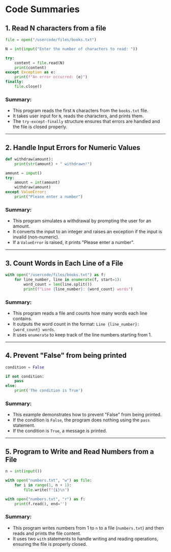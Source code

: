 
# Code Summaries

## 1. Read N characters from a file
```python
file = open("/usercode/files/books.txt")

N = int(input("Enter the number of characters to read: "))

try:
    content = file.read(N)
    print(content)
except Exception as e:
    print(f"An error occurred: {e}")
finally:
    file.close()
```
### Summary:
- This program reads the first `N` characters from the `books.txt` file. 
- It takes user input for `N`, reads the characters, and prints them. 
- The `try-except-finally` structure ensures that errors are handled and the file is closed properly.

---

## 2. Handle Input Errors for Numeric Values
```python
def withdraw(amount):
    print(str(amount) + " withdrawn!")

amount = input()
try:
    amount = int(amount)  
    withdraw(amount)
except ValueError:
    print("Please enter a number")
```
### Summary:
- This program simulates a withdrawal by prompting the user for an amount.
- It converts the input to an integer and raises an exception if the input is invalid (non-numeric).
- If a `ValueError` is raised, it prints "Please enter a number".

---

## 3. Count Words in Each Line of a File
```python
with open("/usercode/files/books.txt") as f:
    for line_number, line in enumerate(f, start=1):
        word_count = len(line.split())
        print(f"Line {line_number}: {word_count} words")
```
### Summary:
- This program reads a file and counts how many words each line contains.
- It outputs the word count in the format: `Line {line_number}: {word_count} words`.
- It uses `enumerate` to keep track of the line numbers starting from 1.

---

## 4. Prevent "False" from being printed
```python
condition = False

if not condition:
    pass  
else:
    print('The condition is True')
```
### Summary:
- This example demonstrates how to prevent "False" from being printed.
- If the condition is `False`, the program does nothing using the `pass` statement.
- If the condition is `True`, a message is printed.

---

## 5. Program to Write and Read Numbers from a File
```python
n = int(input())

with open("numbers.txt", "w") as file:
    for i in range(1, n + 1):
        file.write(f"{i}\n")

with open("numbers.txt", "r") as f:
    print(f.read(), end='')
```
### Summary:
- This program writes numbers from 1 to `n` to a file (`numbers.txt`) and then reads and prints the file content.
- It uses two `with` statements to handle writing and reading operations, ensuring the file is properly closed.

